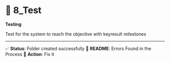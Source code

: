 # 🔧 8_Test

**Testing**

Test for the system to reach the objective with keyresult milestones

---

✅ **Status**: Folder created successfully
📄 **README**: Errors Found in the Process
🎯 **Action**: Fix it
